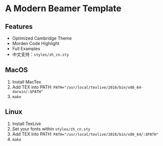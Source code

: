 # A Modern Beamer Template

## Features

* Optimized Cambridge Theme
* Morden Code Highlight
* Full Examples
* 中文支持：`styles/zh_cn.sty`

## MacOS 

1. Install MacTex
2. Add TEX into PATH: `PATH="/usr/local/texlive/2016/bin/x86_64-darwin/:$PATH"`
2. `make`

## Linux 

1. Install TexLive
2. Set your fonts within `styles/zh_cn.sty`
3. Add TEX into PATH: `PATH="/usr/local/texlive/2016/bin/x86_64/:$PATH"`
4. `make`
